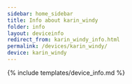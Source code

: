 ```yaml
---
sidebar: home_sidebar
title: Info about karin_windy
folder: info
layout: deviceinfo
redirect_from: karin_windy_info.html
permalink: /devices/karin_windy/
device: karin_windy
---
```

{% include templates/device_info.md %}
